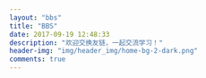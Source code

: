 ```yaml
--- 
layout: "bbs" 
title: "BBS" 
date: 2017-09-19 12:48:33 
description: "欢迎交换友链，一起交流学习！" 
header-img: "img/header_img/home-bg-2-dark.png" 
comments: true 
---
```


